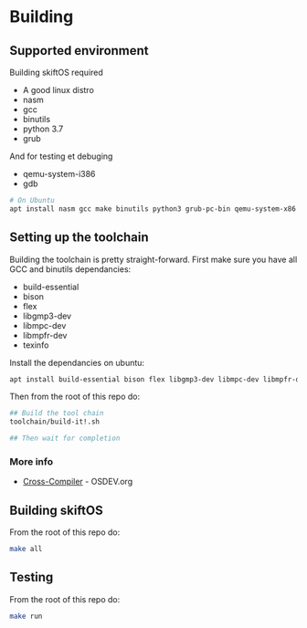 # Building

## Supported environment

Building skiftOS required

- A good linux distro
- nasm
- gcc
- binutils
- python 3.7
- grub

And for testing et debuging
- qemu-system-i386
- gdb


```sh
# On Ubuntu
apt install nasm gcc make binutils python3 grub-pc-bin qemu-system-x86 xorriso mtools
```

## Setting up the toolchain

Building the toolchain is pretty straight-forward.
First make sure you have all GCC and binutils dependancies:

- build-essential
- bison
- flex
- libgmp3-dev
- libmpc-dev
- libmpfr-dev
- texinfo

Install the dependancies on ubuntu:
```sh
apt install build-essential bison flex libgmp3-dev libmpc-dev libmpfr-dev texinfo
```

Then from the root of this repo do:

```sh
## Build the tool chain
toolchain/build-it!.sh

## Then wait for completion
```

### More info
  - [Cross-Compiler](https://wiki.osdev.org/GCC_Cross-Compiler) - OSDEV.org

## Building skiftOS
From the root of this repo do:

```sh
make all
```

## Testing

From the root of this repo do:

```sh
make run
```
